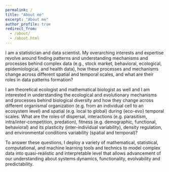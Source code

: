 ```yaml
---
permalink: /
title: "About me"
excerpt: "About me"
author_profile: true
redirect_from:
  - /about/
  - /about.html
---
```


I am a statistician and data scientist. My overarching interests and expertise revolve around finding patterns and understanding mechanisms and processes behind complex data (e.g., stock market, behavioral, ecological, epidemiological, and health data), how these processes and mechanisms change across different spatial and temporal scales, and what are their roles in data patterns formation? 

I am theoretical ecologist and mathematical biologist as well and I am interested in understanding the ecological and evolutionary mechanisms and processes behind biological diversity and how they change across different organismal organization (e.g. from an individual cell to an ecosystem level) and spatial (e.g. local to global) during {eco-evo} temporal scales. What are the roles of dispersal, interactions (e.g. parasitism, intra/inter-competition, predation), fitness (e.g. demographic, functional, behavioral) and its plasticity (inter-individual variability), density regulation, and environmental conditions variability (spatial and temporal)? 

To answer these questions, I deploy a variety of mathematical, statistical, computational, and machine learning tools and technics to model complex data into quasi-realistic and interpretable level that allows advancement of our understanding about systems dynamics, functionality, evolvability and predictability.

